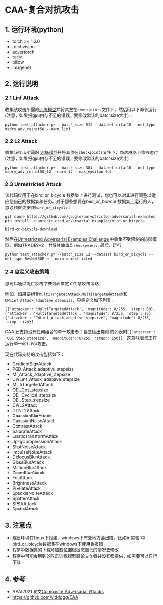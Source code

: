 # CAA-复合对抗攻击

## 1. 运行环境(python)

* torch >= 1.3.0
* torchvision
* advertorch
* tqdm
* pillow
* imagenet

## 2. 运行说明

### 2.1 Linf Attack

收集该攻击所需的[训练模型](https://www.dropbox.com/s/c9qlt1lbdnu9tlo/cifar_linf_8.pt?dl=0)并将其放在`checkpoints`文件下，然后用以下命令运行(注意，如果报gpu内存不足的错误，要修改默认的batchsize大小)：

```
python test_attacker.py --batch_size 512 --dataset cifar10 --net_type madry_adv_resnet50 --norm linf
```

### 2.2 L2 Attack

收集该攻击所需的 [训练模型](https://www.dropbox.com/s/1zazwjfzee7c8i4/cifar_l2_0_5.pt?dl=0)并将其放在`checkpoints`文件下，然后用以下命令运行(注意，如果报gpu内存不足的错误，要修改默认的batchsize大小)：

```
python test_attacker.py --batch_size 384 --dataset cifar10 --net_type madry_adv_resnet50_l2 --norm l2 --max_epsilon 0.5
```

### 2.3 Unrestricted Attack

该代码仅用于在bird_or_bicycle 数据集上进行测试，您也可以对其进行调整以适应您自己的数据集和任务。对于那些想要在bird_or_bicycle 数据集上运行的人，您必须首先安装`bird_or_bicycle`：

```
git clone https://github.com/google/unrestricted-adversarial-examples
pip install -e unrestricted-adversarial-examples/bird-or-bicycle

bird-or-bicycle-download
```

然后在[Unrestricted Adversarial Examples Challenge ](https://github.com/openphilanthropy/unrestricted-adversarial-examples)中收集不受限制的防御模型，例如[TRADESv2](https://github.com/xincoder/google_attack)，并将其放置到`checkpoints`. 最后，运行:

```
python test_attacker.py --batch_size 12 --dataset bird_or_bicycle --net_type ResNet50Pre --norm unrestricted
```

### 2.4 自定义攻击策略

您可以通过提供攻击字典列表来定义任意攻击策略：

例如，如果要组合`MultiTargetedAttack`,`MultiTargetedAttack`和`CWLinf_Attack_adaptive_stepsize`，只需定义如下列表：

```
[{'attacker': 'MultiTargetedAttack', 'magnitude': 8/255, 'step': 50}, {'attacker': 'MultiTargetedAttack', 'magnitude': 8/255, 'step': 25}, {'attacker': 'CWLinf_Attack_adaptive_stepsize', 'magnitude': 8/255, 'step': 125}]
```

CAA 还支持没有任何组合的单一攻击者：当您给出类似 的列表时`[{'attacker': 'ODI_Step_stepsize', 'magnitude': 8/255, 'step': 150}]`，这意味着您正在运行单一`ODI-PGD`攻击。

现在代码支持的攻击包括如下：

- GradientSignAttack
- PGD_Attack_adaptive_stepsize
- MI_Attack_adaptive_stepsize
- CWLinf_Attack_adaptive_stepsize
- MultiTargetedAttack
- ODI_Cos_stepsize
- ODI_Cyclical_stepsize
- ODI_Step_stepsize
- CWL2Attack
- DDNL2Attack
- GaussianBlurAttack
- GaussianNoiseAttack
- ContrastAttack
- SaturateAttack
- ElasticTransformAttack
- JpegCompressionAttack
- ShotNoiseAttack
- ImpulseNoiseAttack
- DefocusBlurAttack
- GlassBlurAttack
- MotionBlurAttack
- ZoomBlurAttack
- FogAttack
- BrightnessAttack
- PixelateAttack
- SpeckleNoiseAttack
- SpatterAttack
- SPSAAttack
- SpatialAttack

## 3. 注意点

* 建议环境在Linux下搭建，windows下有些地方会出错，比如lin实验f中bird_or_bicycle数据集在windows下使用会报错
* 程序中数据集的下载和加载位置根据您自己的情况去修改
* 程序中可能会用到的攻击训练模型原论文作者并没有都提供，如需要可以自行下载

## 4. 参考

* AAAI2021 论文[Composite Adversarial Attacks](https://arxiv.org/abs/2012.05434)
* https://github.com/vtddggg/CAA